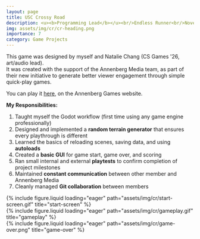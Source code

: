 ```yaml
---
layout: page
title: USC Crossy Road
description: <u><b>Programming Lead</b></u><br/>Endless Runner<br/>November - December 2024
img: assets/img/cr/cr-heading.png
importance: 7
category: Game Projects
---
```


This game was designed by myself and Natalie Chang (CS Games '26, art/audio lead).<br/>
It was created with the support of the Annenberg Media team, as part of their new initiative to generate better viewer engagement through simple quick-play games.

You can play it <a href="https://www.uscannenbergmedia.com/games/">here</a>, on the Annenberg Games website.

<b>My Responsibilities:</b>

1. Taught myself the Godot workflow (first time using any game engine professionally)
2. Designed and implemented a <b>random terrain generator</b> that ensures every playthrough is different
3. Learned the basics of reloading scenes, saving data, and using <b>autoloads</b>
4. Created a <b>basic GUI</b> for game start, game over, and scoring
5. Ran small internal and external <b>playtests</b> to confirm completion of project milestones
6. Maintained <b>constant communication</b> between other member and Annenberg Media
7. Cleanly managed <b>Git collaboration</b> between members

<div class="row">
    <div class="col-sm mt-3 mt-md-0">
        {% include figure.liquid loading="eager" path="assets/img/cr/start-screen.gif" title="start-screen" %}
    </div>
    <div class="col-sm mt-3 mt-md-0">
        {% include figure.liquid loading="eager" path="assets/img/cr/gameplay.gif" title="gameplay" %}
    </div>
    <div class="col-sm mt-3 mt-md-0">
        {% include figure.liquid loading="eager" path="assets/img/cr/game-over.png" title="game-over" %}
    </div>
</div>
